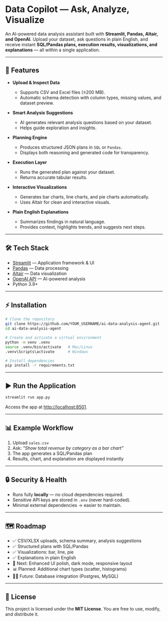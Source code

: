 # Data Copilot — Ask, Analyze, Visualize

An AI-powered data analysis assistant built with **Streamlit, Pandas, Altair, and OpenAI**.
Upload your dataset, ask questions in plain English, and receive instant **SQL/Pandas plans, execution results, visualizations, and explanations** — all within a single application.

---

## 🚀 Features

* **Upload & Inspect Data**

  * Supports CSV and Excel files (≤200 MB).
  * Automatic schema detection with column types, missing values, and dataset preview.

* **Smart Analysis Suggestions**

  * AI generates relevant analysis questions based on your dataset.
  * Helps guide exploration and insights.

* **Planning Engine**

  * Produces structured JSON plans in `SQL` or `Pandas`.
  * Displays both reasoning and generated code for transparency.

* **Execution Layer**

  * Runs the generated plan against your dataset.
  * Returns accurate tabular results.

* **Interactive Visualizations**

  * Generates bar charts, line charts, and pie charts automatically.
  * Uses Altair for clean and interactive visuals.

* **Plain English Explanations**

  * Summarizes findings in natural language.
  * Provides context, highlights trends, and suggests next steps.

---

## 🛠️ Tech Stack

* [Streamlit](https://streamlit.io/) — Application framework & UI
* [Pandas](https://pandas.pydata.org/) — Data processing
* [Altair](https://altair-viz.github.io/) — Data visualization
* [OpenAI API](https://platform.openai.com/) — AI-powered analysis
* Python 3.9+

---

## ⚡ Installation

```bash
# Clone the repository
git clone https://github.com/YOUR_USERNAME/ai-data-analysis-agent.git
cd ai-data-analysis-agent

# Create and activate a virtual environment
python -m venv .venv
source .venv/bin/activate   # Mac/Linux
.venv\Scripts\activate      # Windows

# Install dependencies
pip install -r requirements.txt
```

---

## ▶️ Run the Application

```bash
streamlit run app.py
```

Access the app at [http://localhost:8501](http://localhost:8501).

---

## 📊 Example Workflow

1. Upload `sales.csv`
2. Ask: *“Show total revenue by category as a bar chart”*
3. The app generates a SQL/Pandas plan
4. Results, chart, and explanation are displayed instantly

---

## 🔒 Security & Health

* Runs fully **locally** — no cloud dependencies required.
* Sensitive API keys are stored in `.env` (never hard-coded).
* Minimal external dependencies → easier to maintain.

---

## 🗺️ Roadmap

* ✅ CSV/XLSX uploads, schema summary, analysis suggestions
* ✅ Structured plans with SQL/Pandas
* ✅ Visualizations: bar, line, pie
* ✅ Explanations in plain English
* 🎨 Next: Enhanced UI polish, dark mode, responsive layout
* 📊 Planned: Additional chart types (scatter, histograms)
* 🧑‍💻 Future: Database integration (Postgres, MySQL)

---

## 📜 License

This project is licensed under the **MIT License**. You are free to use, modify, and distribute it.
